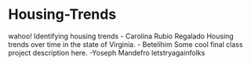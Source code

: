 # Housing-Trends
wahoo! Identifying housing trends - Carolina Rubio Regalado
Housing trends over time in the state of Virginia. - Betelihim
Some cool final class project description here. -Yoseph Mandefro
letstryagainfolks
